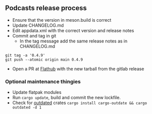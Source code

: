 ## Podcasts release process

- Ensure that the version in meson.build is correct
- Update CHANGELOG.md
- Edit appdata.xml with the correct version and release notes
- Commit and tag in git
  - In the tag message add the same release notes as in CHANGELOG.md

```
git tag -a '0.4.9'
git push --atomic origin main 0.4.9
```

- Open a PR at [Flathub](https://github.com/flathub/org.gnome.Podcasts) with the new tarball from the gitlab release


### Optional maintenance thingies

- Update flatpak modules
- Run `cargo update`, build and commit the new lockfile.
- Check for [outdated](https://github.com/kbknapp/cargo-outdated) crates `cargo install cargo-outdate && cargo outdated -d 1`
